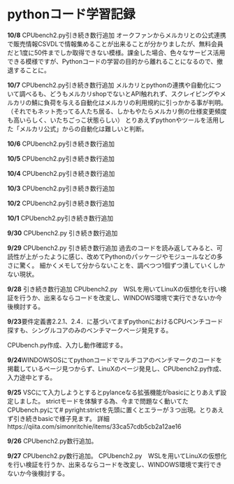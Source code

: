 # pythonコード学習記録

**10/8**
CPUbench2.py引き続き数行追加
オークファンからメルカリとの公式連携で販売情報CSVDLで情報集めることが出来ることが分かりましたが、無料会員だと1度に50件までしか取得できない模様。課金した場合、色々なサービス活用できる模様ですが、Pythonコードの学習の目的から離れることになるので、撤退することに。


**10/7**
CPUbench2.py引き続き数行追加
メルカリとpythonの連携や自動化について調べるも、どうもメルカリshopでないとAPI触れれず、スクレイピングやメルカリの鯖に負荷を与える自動化はメルカリの利用規約に引っかかる事が判明。（それでもネット売ってる人たち居る、しかもやたらメルカリ側の仕様変更頻度も高いらしく、いたちごっこ状態らしい）
とりあえずpythonやツールを活用した「メルカリ公式」からの自動化は難しいと判断。

**10/6**
CPUbench2.py引き続き数行追加

**10/5**
CPUbench2.py引き続き数行追加

**10/4**
CPUbench2.py引き続き数行追加

**10/3**
CPUbench2.py引き続き数行追加

**10/2**
CPUbench2.py引き続き数行追加


**10/1**
CPUbench2.py引き続き数行追加

**9/30**
CPUbench2.py 引き続き数行追加

**9/29**
CPUbench2.py 引き続き数行追加
過去のコードを読み返してみると、可読性が上がったように感じ、改めてPythonのパッケージやモジュールなどの多さに驚く。
細かくメモして分からないことを、調べつつ1個ずつ潰していくしかない現状。

**9/28**
引き続き数行追加
CPUbench2.py　WSLを用いてLinuXの仮想化を行い検証を行うか、出来るならコードを改変し、WINDOWS環境で実行できないか今後検討する。

**9/23**要件定義書2.2.1、2.4．に基づいてまずpythonにおけるCPUベンチコード探すも、シングルコアのみのベンチマークページ発見する。

CPUbench.py作成、入力し動作確認する。

**9/24**WINDOWSOSにてpythonコードでマルチコアのベンチマークのコードを掲載しているページ見つからず、LinuXのページ発見し、CPUbench2.py作成、入力途中とする。

**9/25**
VSCにて入力しようとするとpylanceなる拡張機能がbasicにとりあえず設定しました。
strictモードを体験する為、今まで問題なく動いてたCPUbench.pyにて# pyright:strictを先頭に置くとエラーが３つ出現。とりあえず引き続きbasicで様子見ます。
詳細https://qiita.com/simonritchie/items/33ca57cdb5cb2a12ae16

**9/26**
CPUbench2.py数行追加。

**9/27**
CPUbench2.py数行追加。
CPUbench2.py　WSLを用いてLinuXの仮想化を行い検証を行うか、出来るならコードを改変し、WINDOWS環境で実行できないか今後検討する。